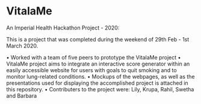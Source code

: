 # VitalaMe

An Imperial Health Hackathon Project - 2020:

This is a project that was completed during the weekend of 29th Feb - 1st March 2020.

• Worked with a team of five peers to prototype the VitalaMe project • VitalaMe project aims to integrate an interactive score generator within an easily accessible website for users with goals to quit smoking and to monitor lung-related conditions. • Mockups of the webpages, as well as the presentations used for displaying the accomplished project is attached in this repository. • Contributers to the project were: Lily, Krupa, Rahil, Swetha and Barbara
